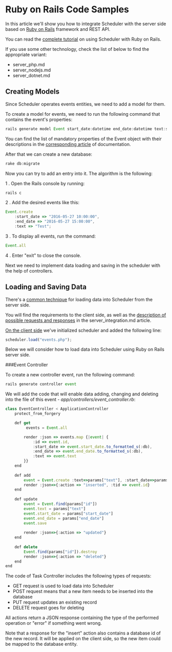 Ruby on Rails Code Samples
==============================

In this article we'll show you how to integrate Scheduler with the server side based on [Ruby on Rails](http://rubyonrails.org/) framework and REST API.

You can read the [complete tutorial](howtostart_ruby.md) on using Scheduler with Ruby on Rails.

If you use some other technology, check the list of below to find the appropriate variant:

- server_php.md
- server_nodejs.md
- server_dotnet.md


Creating Models
----------------------

Since Scheduler operates events entities, we need to add a model for them.

To create a model for events, we need to run the following command that contains the event's properties:

~~~js
rails generate model Event start_date:datetime end_date:datetime text:string
~~~

You can find the list of mandatory properties of the Event object with their descriptions 
in the [corresponding article](loading_data.md#dataproperties) of documentation.


After that we can create a new database:

~~~js
rake db:migrate
~~~

Now you can try to add an entry into it. The algorithm is the following:

1 . Open the Rails console by running:

~~~js
rails c
~~~

2 . Add the desired events like this:

~~~js
Event.create 
	:start_date => "2016-05-27 10:00:00", 
    :end_date => "2016-05-27 15:00:00", 
	:text => "Test";
~~~


3 . To display all events, run the command:

~~~js
Event.all
~~~

4 . Enter "exit" to close the console.

Next we need to implement data loading and saving in the scheduler with the help of controllers.


Loading and Saving Data
---------------


There's a [common technique](server_integration.md#technique) for loading data into Scheduler from the server side.

You will find the requirements to the client side, as well as the [description of possible requests and responses](server_integration.md#requestresponsedetails) 
in the server_integration.md article.

[On the client side](server_integration.md#technique) we've initialized scheduler and added the following line:

~~~js
scheduler.load("events.php");
~~~

Below we will consider how to load data into Scheduler using Ruby on Rails server side.

###Event Controller

To create a new controller event, run the following command:

~~~js
rails generate controller event
~~~

We will add the code that will enable data adding, changing and deleting into the file of this event - *app/controllers/event_controller.rb*:

~~~js
class EventController < ApplicationController
	protect_from_forgery

	def get
		 events = Event.all

		render :json => events.map {|event| {
			:id => event.id,
            :start_date => event.start_date.to_formatted_s(:db),
            :end_date => event.end_date.to_formatted_s(:db),
            :text => event.text
        }}		
	end
	
	def add
		event = Event.create :text=>params["text"], :start_date=>params["start_date"], :end_date=>params["end_date"]
		render :json=>{:action => "inserted", :tid => event.id}
	end
	
	def update
		event = Event.find(params["id"])
		event.text = params["text"]
		event.start_date = params["start_date"]
		event.end_date = params["end_date"]
		event.save
		
		render :json=>{:action => "updated"}
	end
	
	def delete
		Event.find(params["id"]).destroy
		render :json=>{:action => "deleted"}
	end
end
~~~

The code of Task Controller includes the following types of requests:

- GET request is used to load data into Scheduler
- POST request means that a new item needs to be inserted into the database
- PUT request updates an existing record 
- DELETE request goes for deleting

All actions return a JSON response containing the type of the performed operation or "error" if something went wrong.

Note that a response for the "insert" action also contains a database id of the new record. 
It will be applied on the client side, so the new item could be mapped to the database entity. 

